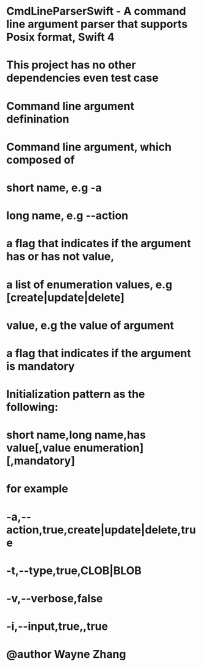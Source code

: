 # CmdLineParserSwift - A command line argument parser that supports Posix format, Swift 4 

# This project has no other dependencies even test case

# Command line argument definination

# Command line argument, which composed of
#     short name, e.g -a
#     long name, e.g --action
#     a flag that indicates if the argument has or has not value,
#     a list of enumeration values, e.g [create|update|delete]
#     value, e.g the value of argument
#     a flag that indicates if the argument is mandatory
# 
# Initialization pattern as the following:
# 
#    short name,long name,has value[,value enumeration][,mandatory]
# 
# for example
# 
#    -a,--action,true,create|update|delete,true
#    -t,--type,true,CLOB|BLOB
#    -v,--verbose,false
#    -i,--input,true,,true
# 
# 
# @author Wayne Zhang